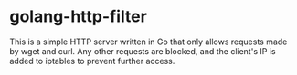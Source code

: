 # golang-http-filter
This is a simple HTTP server written in Go that only allows requests made by wget and curl. Any other requests are blocked, and the client's IP is added to iptables to prevent further access.
